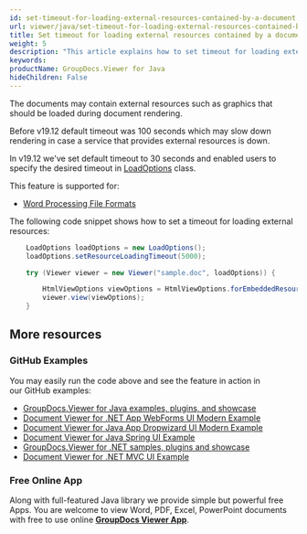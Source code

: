 ```yaml
---
id: set-timeout-for-loading-external-resources-contained-by-a-document
url: viewer/java/set-timeout-for-loading-external-resources-contained-by-a-document
title: Set timeout for loading external resources contained by a document
weight: 5
description: "This article explains how to set timeout for loading external resources contained by a document with GroupDocs.Viewer within your Java applications."
keywords: 
productName: GroupDocs.Viewer for Java
hideChildren: False
---
```

The documents may contain external resources such as graphics that should be loaded during document rendering. 

Before v19.12 default timeout was 100 seconds which may slow down rendering in case a service that provides external resources is down.

In v19.12 we've set default timeout to 30 seconds and enabled users to specify the desired timeout in [LoadOptions](https://apireference.groupdocs.com/viewer/java/com.groupdocs.viewer.options/LoadOptions) class.

This feature is supported for:

*   [Word Processing File Formats](https://wiki.fileformat.com/word-processing/)   
      
    

The following code snippet shows how to set a timeout for loading external resources:

```java
    LoadOptions loadOptions = new LoadOptions();
    loadOptions.setResourceLoadingTimeout(5000);

    try (Viewer viewer = new Viewer("sample.doc", loadOptions)) {

        HtmlViewOptions viewOptions = HtmlViewOptions.forEmbeddedResources();
        viewer.view(viewOptions);
    }
```

## More resources
### GitHub Examples
You may easily run the code above and see the feature in action in our GitHub examples:
*   [GroupDocs.Viewer for Java examples, plugins, and showcase](https://github.com/groupdocs-viewer/GroupDocs.Viewer-for-Java)
*   [Document Viewer for .NET App WebForms UI Modern Example](https://github.com/groupdocs-viewer/GroupDocs.Viewer-for-.NET-WebForms)    
*   [Document Viewer for Java App Dropwizard UI Modern Example](https://github.com/groupdocs-viewer/GroupDocs.Viewer-for-Java-Dropwizard)    
*   [Document Viewer for Java Spring UI Example](https://github.com/groupdocs-viewer/GroupDocs.Viewer-for-Java-Spring)
*   [GroupDocs.Viewer for .NET samples, plugins and showcase](https://github.com/groupdocs-viewer/GroupDocs.Viewer-for-.NET)
*   [Document Viewer for .NET MVC UI Example](https://github.com/groupdocs-viewer/GroupDocs.Viewer-for-Java-MVC)     

### Free Online App
Along with full-featured Java library we provide simple but powerful free Apps.
You are welcome to view Word, PDF, Excel, PowerPoint documents with free to use online **[GroupDocs Viewer App](https://products.groupdocs.app/viewer)**.